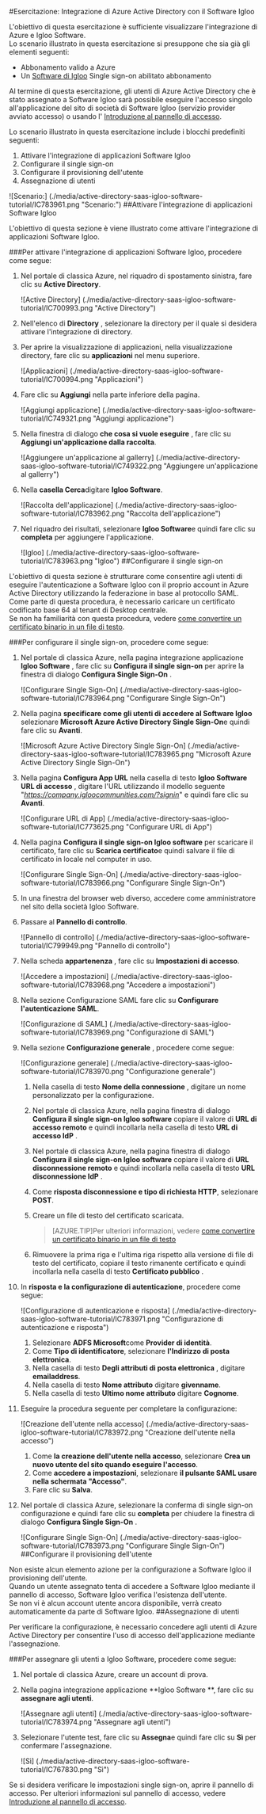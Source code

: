 <properties 
    pageTitle="Esercitazione: Integrazione di Azure Active Directory con il Software Igloo | Microsoft Azure" 
    description="Informazioni su come usare Igloo Software con Azure Active Directory per abilitare il single sign-on, il provisioning automatico e altro." 
    services="active-directory" 
    authors="jeevansd"  
    documentationCenter="na" 
    manager="femila"/>
<tags 
    ms.service="active-directory" 
    ms.devlang="na" 
    ms.topic="article" 
    ms.tgt_pltfrm="na" 
    ms.workload="identity" 
    ms.date="10/20/2016" 
    ms.author="jeedes" />

#<a name="tutorial-azure-active-directory-integration-with-igloo-software"></a>Esercitazione: Integrazione di Azure Active Directory con il Software Igloo
  
L'obiettivo di questa esercitazione è sufficiente visualizzare l'integrazione di Azure e Igloo Software.  
Lo scenario illustrato in questa esercitazione si presuppone che sia già gli elementi seguenti:

-   Abbonamento valido a Azure
-   Un [Software di Igloo](http://www.igloosoftware.com/) Single sign-on abilitato abbonamento
  
Al termine di questa esercitazione, gli utenti di Azure Active Directory che è stato assegnato a Software Igloo sarà possibile eseguire l'accesso singolo all'applicazione del sito di società di Software Igloo (servizio provider avviato accesso) o usando l' [Introduzione al pannello di accesso](active-directory-saas-access-panel-introduction.md).
  
Lo scenario illustrato in questa esercitazione include i blocchi predefiniti seguenti:

1.  Attivare l'integrazione di applicazioni Software Igloo
2.  Configurare il single sign-on
3.  Configurare il provisioning dell'utente
4.  Assegnazione di utenti

![Scenario:] (./media/active-directory-saas-igloo-software-tutorial/IC783961.png "Scenario:")
##<a name="enabling-the-application-integration-for-igloo-software"></a>Attivare l'integrazione di applicazioni Software Igloo
  
L'obiettivo di questa sezione è viene illustrato come attivare l'integrazione di applicazioni Software Igloo.

###<a name="to-enable-the-application-integration-for-igloo-software-perform-the-following-steps"></a>Per attivare l'integrazione di applicazioni Software Igloo, procedere come segue:

1.  Nel portale di classica Azure, nel riquadro di spostamento sinistra, fare clic su **Active Directory**.

    ![Active Directory] (./media/active-directory-saas-igloo-software-tutorial/IC700993.png "Active Directory")

2.  Nell'elenco di **Directory** , selezionare la directory per il quale si desidera attivare l'integrazione di directory.

3.  Per aprire la visualizzazione di applicazioni, nella visualizzazione directory, fare clic su **applicazioni** nel menu superiore.

    ![Applicazioni] (./media/active-directory-saas-igloo-software-tutorial/IC700994.png "Applicazioni")

4.  Fare clic su **Aggiungi** nella parte inferiore della pagina.

    ![Aggiungi applicazione] (./media/active-directory-saas-igloo-software-tutorial/IC749321.png "Aggiungi applicazione")

5.  Nella finestra di dialogo **che cosa si vuole eseguire** , fare clic su **Aggiungi un'applicazione dalla raccolta**.

    ![Aggiungere un'applicazione al gallerry] (./media/active-directory-saas-igloo-software-tutorial/IC749322.png "Aggiungere un'applicazione al gallerry")

6.  Nella **casella Cerca**digitare **Igloo Software**.

    ![Raccolta dell'applicazione] (./media/active-directory-saas-igloo-software-tutorial/IC783962.png "Raccolta dell'applicazione")

7.  Nel riquadro dei risultati, selezionare **Igloo Software**e quindi fare clic su **completa** per aggiungere l'applicazione.

    ![Igloo] (./media/active-directory-saas-igloo-software-tutorial/IC783963.png "Igloo")
##<a name="configuring-single-sign-on"></a>Configurare il single sign-on
  
L'obiettivo di questa sezione è strutturare come consentire agli utenti di eseguire l'autenticazione a Software Igloo con il proprio account in Azure Active Directory utilizzando la federazione in base al protocollo SAML.  
Come parte di questa procedura, è necessario caricare un certificato codificato base 64 al tenant di Desktop centrale.  
Se non ha familiarità con questa procedura, vedere [come convertire un certificato binario in un file di testo](http://youtu.be/PlgrzUZ-Y1o).

###<a name="to-configure-single-sign-on-perform-the-following-steps"></a>Per configurare il single sign-on, procedere come segue:

1.  Nel portale di classica Azure, nella pagina integrazione applicazione **Igloo Software** , fare clic su **Configura il single sign-on** per aprire la finestra di dialogo **Configura Single Sign-On** .

    ![Configurare Single Sign-On] (./media/active-directory-saas-igloo-software-tutorial/IC783964.png "Configurare Single Sign-On")

2.  Nella pagina **specificare come gli utenti di accedere al Software Igloo** selezionare **Microsoft Azure Active Directory Single Sign-On**e quindi fare clic su **Avanti**.

    ![Microsoft Azure Active Directory Single Sign-On] (./media/active-directory-saas-igloo-software-tutorial/IC783965.png "Microsoft Azure Active Directory Single Sign-On")

3.  Nella pagina **Configura App URL** nella casella di testo **Igloo Software URL di accesso** , digitare l'URL utilizzando il modello seguente "*https://company.igloocommunities.com/?signin*" e quindi fare clic su **Avanti**.

    ![Configurare URL di App] (./media/active-directory-saas-igloo-software-tutorial/IC773625.png "Configurare URL di App")

4.  Nella pagina **Configura il single sign-on Igloo software** per scaricare il certificato, fare clic su **Scarica certificato**e quindi salvare il file di certificato in locale nel computer in uso.

    ![Configurare Single Sign-On] (./media/active-directory-saas-igloo-software-tutorial/IC783966.png "Configurare Single Sign-On")

5.  In una finestra del browser web diverso, accedere come amministratore nel sito della società Igloo Software.

6.  Passare al **Pannello di controllo**.

    ![Pannello di controllo] (./media/active-directory-saas-igloo-software-tutorial/IC799949.png "Pannello di controllo")

7.  Nella scheda **appartenenza** , fare clic su **Impostazioni di accesso**.

    ![Accedere a impostazioni] (./media/active-directory-saas-igloo-software-tutorial/IC783968.png "Accedere a impostazioni")

8.  Nella sezione Configurazione SAML fare clic su **Configurare l'autenticazione SAML**.

    ![Configurazione di SAML] (./media/active-directory-saas-igloo-software-tutorial/IC783969.png "Configurazione di SAML")

9.  Nella sezione **Configurazione generale** , procedere come segue:

    ![Configurazione generale] (./media/active-directory-saas-igloo-software-tutorial/IC783970.png "Configurazione generale")

    1.  Nella casella di testo **Nome della connessione** , digitare un nome personalizzato per la configurazione.
    2.  Nel portale di classica Azure, nella pagina finestra di dialogo **Configura il single sign-on Igloo software** copiare il valore di **URL di accesso remoto** e quindi incollarla nella casella di testo **URL di accesso IdP** .
    3.  Nel portale di classica Azure, nella pagina finestra di dialogo **Configura il single sign-on Igloo software** copiare il valore di **URL disconnessione remoto** e quindi incollarla nella casella di testo **URL disconnessione IdP** .
    4.  Come **risposta disconnessione e tipo di richiesta HTTP**, selezionare **POST**.
    5.  Creare un file di testo del certificato scaricata.
        
        >[AZURE.TIP]Per ulteriori informazioni, vedere [come convertire un certificato binario in un file di testo](http://youtu.be/PlgrzUZ-Y1o)

    6.  Rimuovere la prima riga e l'ultima riga rispetto alla versione di file di testo del certificato, copiare il testo rimanente certificato e quindi incollarla nella casella di testo **Certificato pubblico** .

10. In **risposta e la configurazione di autenticazione**, procedere come segue:

    ![Configurazione di autenticazione e risposta] (./media/active-directory-saas-igloo-software-tutorial/IC783971.png "Configurazione di autenticazione e risposta")

    1.  Selezionare **ADFS Microsoft**come **Provider di identità**.
    2.  Come **Tipo di identificatore**, selezionare **l'Indirizzo di posta elettronica**.
    3.  Nella casella di testo **Degli attributi di posta elettronica** , digitare **emailaddress**.
    4.  Nella casella di testo **Nome attributo** digitare **givenname**.
    5.  Nella casella di testo **Ultimo nome attributo** digitare **Cognome**.

11. Eseguire la procedura seguente per completare la configurazione:

    ![Creazione dell'utente nella accesso] (./media/active-directory-saas-igloo-software-tutorial/IC783972.png "Creazione dell'utente nella accesso")

    1.  Come **la creazione dell'utente nella accesso**, selezionare **Crea un nuovo utente del sito quando eseguire l'accesso**.
    2.  Come **accedere a impostazioni**, selezionare **il pulsante SAML usare nella schermata "Accesso"**.
    3.  Fare clic su **Salva**.

12. Nel portale di classica Azure, selezionare la conferma di single sign-on configurazione e quindi fare clic su **completa** per chiudere la finestra di dialogo **Configura Single Sign-On** .

    ![Configurare Single Sign-On] (./media/active-directory-saas-igloo-software-tutorial/IC783973.png "Configurare Single Sign-On")
##<a name="configuring-user-provisioning"></a>Configurare il provisioning dell'utente
  
Non esiste alcun elemento azione per la configurazione a Software Igloo il provisioning dell'utente.  
Quando un utente assegnato tenta di accedere a Software Igloo mediante il pannello di accesso, Software Igloo verifica l'esistenza dell'utente.  
Se non vi è alcun account utente ancora disponibile, verrà creato automaticamente da parte di Software Igloo.
##<a name="assigning-users"></a>Assegnazione di utenti
  
Per verificare la configurazione, è necessario concedere agli utenti di Azure Active Directory per consentire l'uso di accesso dell'applicazione mediante l'assegnazione.

###<a name="to-assign-users-to-igloo-software-perform-the-following-steps"></a>Per assegnare gli utenti a Igloo Software, procedere come segue:

1.  Nel portale di classica Azure, creare un account di prova.

2.  Nella pagina integrazione applicazione **Igloo Software **, fare clic su **assegnare agli utenti**.

    ![Assegnare agli utenti] (./media/active-directory-saas-igloo-software-tutorial/IC783974.png "Assegnare agli utenti")

3.  Selezionare l'utente test, fare clic su **Assegna**e quindi fare clic su **Sì** per confermare l'assegnazione.

    ![Sì] (./media/active-directory-saas-igloo-software-tutorial/IC767830.png "Sì")
  
Se si desidera verificare le impostazioni single sign-on, aprire il pannello di accesso. Per ulteriori informazioni sul pannello di accesso, vedere [Introduzione al pannello di accesso](active-directory-saas-access-panel-introduction.md).